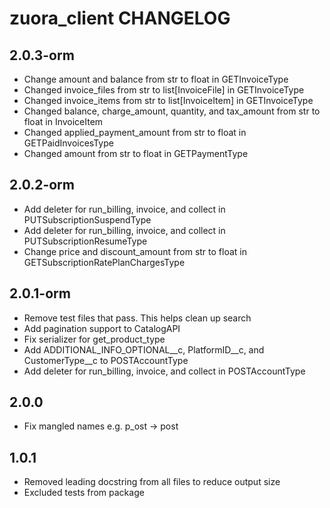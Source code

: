 zuora_client CHANGELOG
======================

2.0.3-orm
---------

- Change amount and balance from str to float in GETInvoiceType
- Changed invoice_files from str to list[InvoiceFile] in GETInvoiceType
- Changed invoice_items from str to list[InvoiceItem] in GETInvoiceType
- Changed balance, charge_amount, quantity, and tax_amount from str to float in InvoiceItem
- Changed applied_payment_amount from str to float in GETPaidInvoicesType
- Changed amount from str to float in GETPaymentType

2.0.2-orm
---------

- Add deleter for run_billing, invoice, and collect in PUTSubscriptionSuspendType
- Add deleter for run_billing, invoice, and collect in PUTSubscriptionResumeType
- Change price and discount_amount from str to float in GETSubscriptionRatePlanChargesType

2.0.1-orm
---------

- Remove test files that pass. This helps clean up search
- Add pagination support to CatalogAPI
- Fix serializer for get_product_type
- Add ADDITIONAL_INFO_OPTIONAL__c, PlatformID__c, and CustomerType__c to POSTAccountType
- Add deleter for run_billing, invoice, and collect in POSTAccountType

2.0.0
-----

- Fix mangled names e.g. p_ost -> post

1.0.1
-----

- Removed leading docstring from all files to reduce output size
- Excluded tests from package
